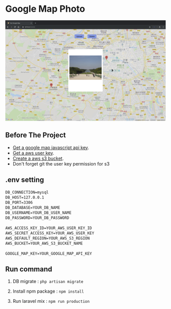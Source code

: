 Google Map Photo
===========================
<a href="https://youtu.be/6GwlfX6fTrE"><img src="./public/img/thumbnails.png"></a>


## Before The Project

- [Get a google map javascript api key](https://cloud.google.com/maps-platform).
- [Get a aws user key](https://console.aws.amazon.com/iam/home#/home).
- [Create a aws s3 bucket](https://s3.console.aws.amazon.com/s3/home).
- Don't forget git the user key permission for s3

## .env setting
```
DB_CONNECTION=mysql
DB_HOST=127.0.0.1
DB_PORT=3306
DB_DATABASE=YOUR_DB_NAME
DB_USERNAME=YOUR_DB_USER_NAME
DB_PASSWORD=YOUR_DB_PASSWORD

AWS_ACCESS_KEY_ID=YOUR_AWS_USER_KEY_ID
AWS_SECRET_ACCESS_KEY=YOUR_AWS_USER_KEY
AWS_DEFAULT_REGION=YOUR_AWS_S3_REGION
AWS_BUCKET=YOUR_AWS_S3_BUCKET_NAME

GOOGLE_MAP_KEY=YOUR_GOOGLE_MAP_API_KEY
```

## Run command

1. DB migrate : ``` php artisan migrate ```

2. Install npm package : ``` npm install ```

3. Run laravel mix : ``` npm run production ```

